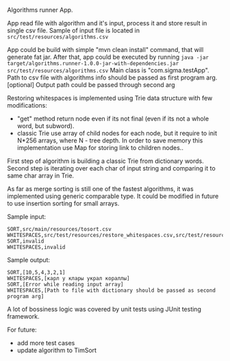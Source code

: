 Algorithms runner App.

App read file with algorithm and it's input, process it and store result in single csv file.
Sample of input file is located in `src/test/resources/algorithms.csv`

App could be build with simple "mvn clean install" command, that will generate fat jar.
After that, app could be executed by running `java -jar target/algorithms.runner-1.0.0-jar-with-dependencies.jar src/test/resources/algorithms.csv`
Main class is "com.sigma.testApp". Path to csv file with algorithms info should be passed as first program arg.
[optional] Output path could be passed through second arg


Restoring whitespaces is implemented using Trie data structure with few modifications:
 - "get" method return node even if its not final (even if its not a whole word, but subword).
 - classic Trie use array of child nodes for each node, but it require to init N*256 arrays, where N - tree depth.
 In order to save memory this implementation use Map for storing link to children nodes..
 
 First step of algorithm is building a classic Trie from dictionary words.
 Second step is iterating over each char of input string and comparing it to same char array in Trie.


As far as merge sorting is still one of the fastest algorithms, it was implemented using generic comparable type. 
It could be modified in future to use insertion sorting for small arrays.

Sample input:
```
SORT,src/main/resources/tosort.csv
WHITESPACES,src/test/resources/restore_whitespaces.csv,src/test/resources/restore_whitespaces_dictionary.csv
SORT,invalid
WHITESPACES,invalid
```

Sample output:
```$xslt
SORT,[10,5,4,3,2,1]
WHITESPACES,[карл у клары украл кораллы]
SORT,[Error while reading input array]
WHITESPACES,[Path to file with dictionary should be passed as second program arg]

```
A lot of bossiness logic was covered by unit tests using JUnit testing framework.

For future:
- add more test cases
- update algorithm to TimSort